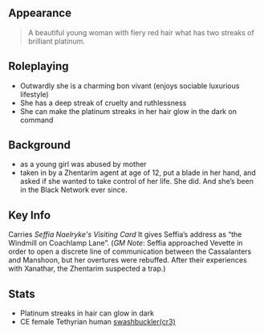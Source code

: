 ## Appearance

> A beautiful young woman with fiery red hair what has two streaks of brilliant platinum. 

## Roleplaying

- Outwardly she is a charming bon vivant (enjoys sociable luxurious lifestyle)
- She has a deep streak of cruelty and ruthlessness
- She can make the platinum streaks in her hair glow in the dark on command

## Background

- as a young girl was abused by mother
- taken in by a Zhentarim agent at age of 12, put a blade in her hand, and asked if she wanted to take control of her life. She did. And she’s been in the Black Network ever since.

## Key Info

Carries *Seffia Naelryke's Visiting Card*  It gives Seffia’s address as “the Windmill on Coachlamp Lane”. (_GM Note_: Seffia approached Vevette in order to open a discrete line of communication between the Cassalanters and Manshoon, but her overtures were rebuffed. After their experiences with Xanathar, the Zhentarim suspected a trap.)

## Stats

- Platinum streaks in hair can glow in dark
- CE female Tethyrian human [swashbuckler(cr3)](https://www.dndbeyond.com/monsters/swashbuckler)
